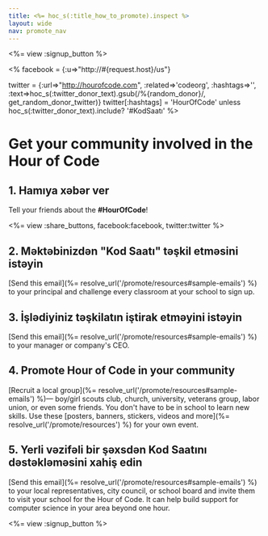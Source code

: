 ```yaml
---
title: <%= hoc_s(:title_how_to_promote).inspect %>
layout: wide
nav: promote_nav
---
```

<%= view :signup_button %>

<% facebook = {:u=>"http://#{request.host}/us"}

twitter = {:url=>"http://hourofcode.com", :related=>'codeorg', :hashtags=>'', :text=>hoc_s(:twitter_donor_text).gsub(/%{random_donor}/, get_random_donor_twitter)} twitter[:hashtags] = 'HourOfCode' unless hoc_s(:twitter_donor_text).include? '#KodSaatı' %>

# Get your community involved in the Hour of Code

## 1. Hamıya xəbər ver

Tell your friends about the **#HourOfCode**!

<%= view :share_buttons, facebook:facebook, twitter:twitter %>

## 2. Məktəbinizdən "Kod Saatı" təşkil etməsini istəyin

[Send this email](%= resolve_url('/promote/resources#sample-emails') %) to your principal and challenge every classroom at your school to sign up.

## 3. İşlədiyiniz təşkilatın iştirak etməyini istəyin

[Send this email](%= resolve_url('/promote/resources#sample-emails') %) to your manager or company's CEO.

## 4. Promote Hour of Code in your community

[Recruit a local group](%= resolve_url('/promote/resources#sample-emails') %)— boy/girl scouts club, church, university, veterans group, labor union, or even some friends. You don't have to be in school to learn new skills. Use these [posters, banners, stickers, videos and more](%= resolve_url('/promote/resources') %) for your own event.

## 5. Yerli vəzifəli bir şəxsdən Kod Saatını dəstəkləməsini xahiş edin

[Send this email](%= resolve_url('/promote/resources#sample-emails') %) to your local representatives, city council, or school board and invite them to visit your school for the Hour of Code. It can help build support for computer science in your area beyond one hour.

<%= view :signup_button %>